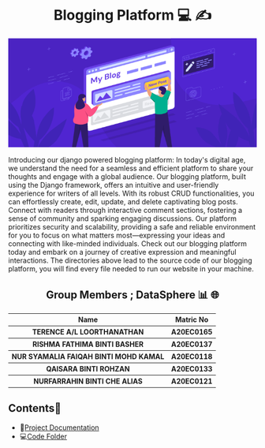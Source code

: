 <h1 align="center"> Blogging Platform 💻 ✍️ <a href="#" target="_blank" rel="noreferrer">  </a>   <br>
</h1>

<p align="center">
  <img src="https://github.com/drshahizan/learn-django/blob/main/materials/assignment/submission/DataSphere/photos/illustration.png" title="Blogging Platform">
</p>

Introducing our django powered blogging platform: In today's digital age, we understand the need for a seamless and efficient platform to share your thoughts and engage with a global audience. Our blogging platform, built using the Django framework, offers an intuitive and user-friendly experience for writers of all levels. With its robust CRUD functionalities, you can effortlessly create, edit, update, and delete captivating blog posts. Connect with readers through interactive comment sections, fostering a sense of community and sparking engaging discussions. Our platform prioritizes security and scalability, providing a safe and reliable environment for you to focus on what matters most—expressing your ideas and connecting with like-minded individuals. Check out our blogging platform today and embark on a journey of creative expression and meaningful interactions. The directories above lead to the source code of our blogging platform, you will find every file needed to run our website in your machine.


<h2 align="center">
  Group Members ; DataSphere 📊 🌐
  <br>
</h2>
<p align="center">
<table align="center">
  <tr>
    <th>Name</th>
    <th>Matric No</th>
  </tr>
  <tr>
    <th>TERENCE A/L LOORTHANATHAN   </th>
    <th>A20EC0165</th>
  </tr>
    <tr>
    <th>RISHMA FATHIMA BINTI BASHER </th>
    <th>A20EC0137</th>
  </tr>
    <tr>
    <th>NUR SYAMALIA FAIQAH BINTI MOHD KAMAL</th>
    <th>A20EC0118</th>
  </tr>
    <tr>
    <th>QAISARA BINTI ROHZAN</th>
    <th>A20EC0133</th>
  </tr>
    <tr>
    <th>NURFARRAHIN BINTI CHE ALIAS </th>
    <th>A20EC0121</th>
  </tr>
  </table>
</p>

## Contents📝
- 📑[Project Documentation](https://github.com/drshahizan/learn-django/blob/main/materials/assignment/submission/DataSphere/Documentation.md)
- 💻[Code Folder](https://github.com/drshahizan/learn-django/tree/main/materials/assignment/submission/DataSphere/blogproject)
